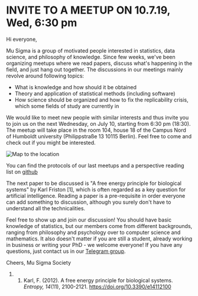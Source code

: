 # INVITE TO A MEETUP ON 10.7.19, Wed, 6:30 pm

Hi everyone,

Mu Sigma is a group of motivated people interested in statistics, data science, and philosophy of knowledge. Since few weeks, we've been organizing meetups where we read papers, discuss what's happening in the field, and just hang out together. The discussions in our meetings mainly revolve around following topics:
  * What is knowledge and how should it be obtained
  * Theory and application of statistical methods (including software)
  * How science should be organized and how to fix the replicability crisis, which some fields of study are currently in

We would like to meet new people with similar interests and thus invite you to join us on the next Wednesday, on July 10, starting from 6:30 pm (18:30). The meetup will take place in the room 104, house 18 of the Campus Nord of Humboldt university (Philippstraße 13 10115 Berlin). Feel free to come and check out if you might be interested.

![Map to the location](map.png)

You can find the protocols of our last meetups and a perspective reading list on [github](https://github.com/aaronpeikert/methods-meetup)

The next paper to be discussed is "A free energy principle for biological systems" by Karl Friston [1], which is often regarded as a key question for artificial intelligence. Reading a paper is a pre-requisite in order everyone can add something to discussion, although you surely don't have to understand all the technicalities.

Feel free to show up and join our discussion! You should have basic knowledge of statistics, but our members come from different backgrounds, ranging from philosophy and psychology over to computer science and mathematics. It also doesn't matter if you are still a student, already working in business or writing your PhD - we welcome everyone! If you have any questions, just contact us in our [Telegram group](http://t.me/mu_sigma).

Cheers,
Mu Sigma Society

1. 1.	Karl, F. (2012).  A free energy principle for biological systems. *Entropy, 14*(11), 2100-2121. https://doi.org/10.3390/e14112100
